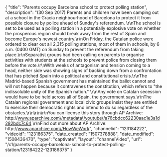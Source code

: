 {
    "title": "Parents occupy Barcelona school to protect polling station",
    "description": "(30 Sep 2017) Parents and children have been camping out at a school in the Gracia neighbourhood of Barcelona to protect it from possible closure by police ahead of Sunday's referendum. \r\nThe school is set to be used as a polling station in a potentially explosive vote on whether the prosperous region should break away from the rest of Spain and become Europe's newest country.\r\nOn Friday, the Catalan police were ordered to clear out all 2,315 polling stations, most of them in schools, by 6 a.m. (0400 GMT) on Sunday to prevent the referendum from taking place.\r\nSeparatist groups had been calling on parents to organise activities with students at the schools to prevent police from closing them before the vote.\r\nWith weeks of antagonism and tension coming to a head, neither side was showing signs of backing down from a confrontation that has pitched Spain into a political and constitutional crisis.\r\nThe Madrid-based Spanish government has maintained the ballot cannot and will not happen because it contravenes the constitution, which refers to \"the indissoluble unity of the Spanish nation.\" \r\nAny vote on Catalan secession would have to be held across all of Spain, the government says.\r\nThe Catalan regional government and local civic groups insist they are entitled to exercise their democratic rights and intend to do so regardless of the obstacles.\r\n\r\n\r\nYou can license this story through AP Archive: http:\/\/www.aparchive.com\/metadata\/youtube\/a76cbdcc62230aac1e3a1d282bdc7c64 \r\nFind out more about AP Archive: http:\/\/www.aparchive.com\/HowWeWork",
    "channelid": "123184222",
    "videoid": "123186375",
    "date_created": "1507378888",
    "date_modified": "1508436470",
    "type": "captivate",
    "layout": "channelVideo",
    "url": "\/c1\/parents-occupy-barcelona-school-to-protect-polling-station\/123184222-123186375"
}
